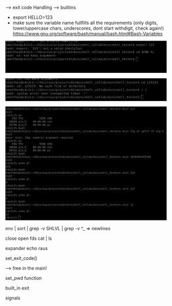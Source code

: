 --> exit code Handling 
--> builtins 






- export HELLO=123
- make sure the variable name fullfills all the requirements (only digits, lower/uppercase chars, underscores, dont start withdigit, check again!)
https://www.gnu.org/software/bash/manual/bash.html#Bash-Variables

![alt text](image.png)

![alt text](image-1.png)

![alt text](image-2.png)

env | sort | grep -v SHLVL | grep -v ^_  => newlines 

close open fds cat | ls

expander echo raus

set_exit_code()

--> free in the main! 

set_pwd function

built_in exit

signals
